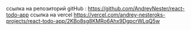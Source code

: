ссылка на репозиторий gitHub : https://github.com/AndreyNester/react-todo-app
ссылка на vercel https://vercel.com/andrey-nesteroks-projects/react-todo-app/2KBo8sg8KMRo6Ahx9DgpcrWLqQ5w
